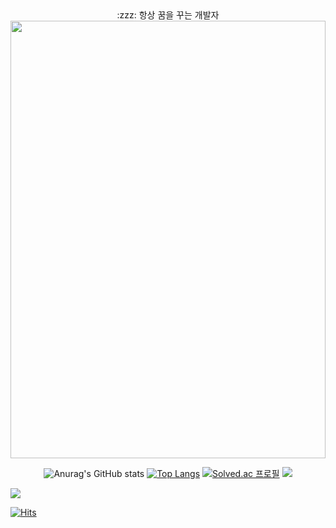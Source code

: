 <div align="Center">
  <div>:zzz: 항상 꿈을 꾸는 개발자</div>
  
 <img src = "https://user-images.githubusercontent.com/93043822/157485428-7af38ded-0ccc-44a9-b33a-85210edce89f.JPG" width="100%" height="700"> 
  


  
![Anurag's GitHub stats](https://github-readme-stats.vercel.app/api?username=Question2Period&count_private=true&show_icons=true&theme=cobalt)
  [![Top Langs](https://github-readme-stats.vercel.app/api/top-langs/?username=Question2Period&layout=compact)](https://github.com/anuraghazra/github-readme-stats)
 [![Solved.ac
프로필](http://mazassumnida.wtf/api/v2/generate_badge?boj=7mercenary)](https://solved.ac/7mercenary)
<a href="https://opgc.me/#/users/Question2Period" target="_blank"><img src="https://api.opgc.me/githubs/users/Question2Period/tag/?theme=basic" /></a>
  </div>
  
  <img src="https://img.shields.io/badge/Java-green?style=for-the-badge&logo=Java&logoColor=CC6699"/>
  
  [![Hits](https://hits.seeyoufarm.com/api/count/incr/badge.svg?url=https%3A%2F%2Fgithub.com%2FQuestion2Period&count_bg=%2379C83D&title_bg=%23555555&icon=&icon_color=%23E7E7E7&title=hits&edge_flat=false)](https://hits.seeyoufarm.com)


